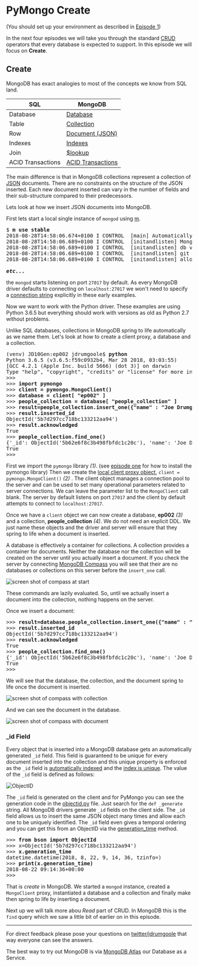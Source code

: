 # PyMongo Create

(You should set up your environment as described in [Episode 1]()) 

In the next four episodes we will take you through the standard 
[CRUD](https://en.wikipedia.org/wiki/Create,_read,_update_and_delete) operators that every database
is expected to support. In this episode we will focus on **Create**.

## Create

MongoDB has exact analogies to most of the concepts we know from SQL land.

|  SQL           | MongoDB        |
|--------------- |----------------|
| Database       | [Database](https://docs.mongodb.com/manual/core/databases-and-collections/)       |
| Table          | [Collection](https://docs.mongodb.com/manual/core/databases-and-collections/#collections)     |
| Row            | [Document (JSON)](https://docs.mongodb.com/manual/core/document/)|
| Indexes        | [Indexes](https://docs.mongodb.com/manual/indexes/)   |
| Join           | [$lookup](https://docs.mongodb.com/manual/reference/operator/aggregation/lookup/)|
| ACID Transactions | [ACID Transactions](https://docs.mongodb.com/manual/core/write-operations-atomicity/#multi-document-transactions)|

The main difference is that in MongoDB collections represent a collection of [JSON](https://www.json.org/) 
documents. There are no constraints on the structure of the JSON inserted. Each new document inserted 
can vary in the number of fields and their sub-structure compared to their predecessors. 

Lets look at how we insert JSON documents into MongoDB. 

First lets start a local single instance of `mongod` using [m](https://github.com/aheckmann/m).
<pre>
$ <b>m use stable</b>
2018-08-28T14:58:06.674+0100 I CONTROL  [main] Automatically disabling TLS 1.0, to force-enable TLS 1.0 specify --sslDisabledProtocols 'none'
2018-08-28T14:58:06.689+0100 I CONTROL  [initandlisten] MongoDB starting : pid=43658 port=27017 dbpath=/data/db 64-bit host=JD10Gen.local
2018-08-28T14:58:06.689+0100 I CONTROL  [initandlisten] db version v4.0.2
2018-08-28T14:58:06.689+0100 I CONTROL  [initandlisten] git version: fc1573ba18aee42f97a3bb13b67af7d837826b47
2018-08-28T14:58:06.689+0100 I CONTROL  [initandlisten] allocator: system

<b><i>etc...</i></b>
</pre>

the `mongod` starts listening on port `27017` by default. As every MongoDB driver
defaults to connecting on `localhost:27017` we won't need to specify a 
[connection string](https://docs.mongodb.com/manual/reference/connection-string/)
explicitly in these early examples. 

Now we want to work with the Python driver. These examples are using Python 3.6.5 but everything
should work with versions as old as Python 2.7 without problems. 

Unlike SQL databases, collections in MongoDB spring to life automatically as we name them. Let's
look at how to create a client proxy, a database and a collection.

<pre>
(venv) JD10Gen:ep002 jdrumgoole$ <b>python</b>
Python 3.6.5 (v3.6.5:f59c0932b4, Mar 28 2018, 03:03:55)
[GCC 4.2.1 (Apple Inc. build 5666) (dot 3)] on darwin
Type "help", "copyright", "credits" or "license" for more information.
>>>
>>> <b>import pymongo</b>                                                     <i>(1)</i>                                                       
>>> <b>client = pymongo.MongoClient()</b>                                     <i>(2)</i>                                         
>>> <b>database = client[ "ep002" ]</b>                                       <i>(3)</i> 
>>> <b>people_collection = database[ "people_collection" ]</b>                <i>(4)</i> 
>>> <b>result=people_collection.insert_one({"name" : "Joe Drumgoole"})</b>    <i>(5)</i>
>>> <b>result.inserted_id</b>                                                 <i>(6)</i>
ObjectId('5b7d297cc718bc133212aa94')
>>> <b>result.acknowledged</b>
True
>>> <b>people_collection.find_one()</b>
{'_id': ObjectId('5b62e6f8c3b498fbfdc1c20c'), 'name': 'Joe Drumgoole'}
True
>>>
</pre>

First we import the `pymongo` library <i>(1)</i>. (see [episode one](https://github.com/jdrumgoole/PyMongo-Monday/blob/master/ep001-SettingUpYourPyMongoEnvironment.md) for how to install the pymongo library)
Then we create the [local client proxy object](http://api.mongodb.com/python/current/api/pymongo/mongo_client.html),
`client = pymongo.MongoClient()` <i>(2)</i> . The client object manages a connection pool to the server and can be 
used to set many operational parameters related to server connections.
We can leave the parameter list to the `MongoClient` call blank. The server by default listens on port `27017` and the
client by default attempts to connect to `localhost:27017`. 

Once we have a `client` object we can now create a database, **ep002** *(3)* and a collection, 
**people_collection** <i>(4)</i>. We do not need an explicit DDL. We just name these objects and the driver 
and server will ensure that they spring to life when a document is inserted.

A database is effectively a container for collections. A collection provides a container for documents.
Neither the database nor the collection will be created on the server until you actually
insert a document. If you check the server by connecting [MongoDB Compass](https://www.mongodb.com/products/compass)
you will see that their are no databases or collections on this server before the `insert_one` call. 

![screen shot of compass at start](https://s3-eu-west-1.amazonaws.com/developer-advocacy-public/pymongo-monday/ep002-compass-at-start.png)

These commands are lazily evaluated. So, until we actually insert a document into the collection, nothing 
happens on the server.

Once we insert a document:

<pre>
>>> <b>result=database.people_collection.insert_one({"name" : "Joe Drumgoole"})</b>
>>> <b>result.inserted_id</b>
ObjectId('5b7d297cc718bc133212aa94')
>>> <b>result.acknowledged</b>
True
>>> <b>people_collection.find_one()</b>
{'_id': ObjectId('5b62e6f8c3b498fbfdc1c20c'), 'name': 'Joe Drumgoole'}
True
>>>
</pre>

We will see that the database, the collection, and the document spring to life once the document 
is inserted.

![screen shot of compass with collection](https://s3-eu-west-1.amazonaws.com/developer-advocacy-public/pymongo-monday/ep002-compass-with-collection.png)

And we can see the document in the database.

![screen shot of compass with document](https://s3-eu-west-1.amazonaws.com/developer-advocacy-public/pymongo-monday/ep002-compass-with-doc.png)

### _id Field

Every object that is inserted into a MongoDB database gets an automatically generated `_id` field. This field
is guaranteed to be unique for every document inserted into the collection and this unique property is enforced
as the `_id` field is [automatically indexed](https://docs.mongodb.com/manual/indexes/#default-id-index) 
and the [index is unique](https://docs.mongodb.com/manual/core/index-unique/). 
The value of the `_id` field is defined as follows:

![ObjectID](https://s3-eu-west-1.amazonaws.com/developer-advocacy-public/pymongo-monday/ep002-ObjectID.png)

The `_id` field is generated on the client and for PyMongo you can see the generation code in the 
[objectid.py](https://github.com/mongodb/mongo-python-driver/blob/master/bson/objectid.py) file. Just search
for the `def _generate` string. All MongoDB drivers generate `_id` fields on the client side. The `_id` field
allows us to insert the same JSON object many times and allow each one to be uniquely identified. The `_id` 
field even gives a temporal ordering and you can get this from an ObjectID via the 
[generation_time](https://api.mongodb.com/python/2.7.1/api/bson/objectid.html) method.
<pre>
>>> <b>from bson import ObjectId</b>
>>> x=ObjectId('5b7d297cc718bc133212aa94')
>>> <b>x.generation_time</b>
datetime.datetime(2018, 8, 22, 9, 14, 36, tzinfo=<bson.tz_util.FixedOffset object at 0x1049efa20>)
>>> <b>print(x.generation_time)</b>
2018-08-22 09:14:36+00:00
>>>
</pre>

That is *create* in MongoDB. We started a `mongod` instance, created a `MongoClient` proxy, instantiated
a database and a collection and finally make then spring to life by inserting a document. 

Next up we will talk more abou *Read* part of CRUD. In MongoDB this is the `find` query which we saw a 
little bit of earlier on in this episode.

---

For direct feedback please pose your questions on [twitter/jdrumgoole](https://www.twitter.com/jdrumgoole) that way everyone can see the answers.

The best way to try out MongoDB is via [MongoDB Atlas](https://www.mongodb.com/cloud/atlas) our Database as a Service.
